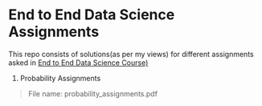 # End to End Data Science Assignments

This repo consists of solutions(as per my views) for different assignments asked in [End to End Data Science Course)](https://www.supervisedlearning.com/endtoendDS)

1. Probability Assignments

> File name: probability_assignments.pdf
